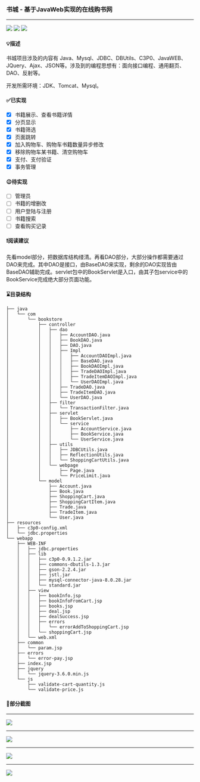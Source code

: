 ### 书城 - 基于JavaWeb实现的在线购书网
----

![](https://img.shields.io/badge/JDK-17-yellow) ![](https://img.shields.io/badge/IDE-IntelliJ_IDEA-red) ![](https://img.shields.io/badge/Database-MySQL-green)

#### 💡描述

书城项目涉及的内容有 Java、Mysql、JDBC、DBUtils、C3P0、JavaWEB、JQuery、Ajax、JSON等。涉及到的编程思想有：面向接口编程、通用翻页、DAO、反射等。

开发所需环境：JDK、Tomcat、Mysql。

#### ✅已实现

- [x] 书籍展示、查看书籍详情
- [x] 分页显示
- [x] 书籍筛选
- [x] 页面跳转
- [x] 加入购物车、购物车书籍数量异步修改
- [x] 移除购物车某书籍、清空购物车
- [x] 支付、支付验证
- [x] 事务管理

#### 😉待实现

- [ ] 管理员
- [ ] 书籍的增删改
- [ ] 用户登陆与注册
- [ ] 书籍搜索
- [ ] 查看购买记录

#### ❗️阅读建议

先看model部分，把数据库结构缕清。再看DAO部分，大部分操作都需要通过DAO来完成。其中DAO是接口，由BaseDAO来实现，剩余的DAO实现皆由BaseDAO辅助完成。servlet包中的BookServlet是入口，由其子包service中的BookService完成绝大部分页面功能。

#### ⌛️目录结构

```
├── java
│   └── com
│       └── bookstore
│           ├── controller
│           │   ├── dao
│           │   │   ├── AccountDAO.java
│           │   │   ├── BookDAO.java
│           │   │   ├── DAO.java
│           │   │   ├── Impl
│           │   │   │   ├── AccountDAOImpl.java
│           │   │   │   ├── BaseDAO.java
│           │   │   │   ├── BookDAOImpl.java
│           │   │   │   ├── TradeDAOImpl.java
│           │   │   │   ├── TradeItemDAOImpl.java
│           │   │   │   └── UserDAOImpl.java
│           │   │   ├── TradeDAO.java
│           │   │   ├── TradeItemDAO.java
│           │   │   └── UserDAO.java
│           │   ├── filter
│           │   │   └── TransactionFilter.java
│           │   ├── servlet
│           │   │   ├── BookServlet.java
│           │   │   └── service
│           │   │       ├── AccountService.java
│           │   │       ├── BookService.java
│           │   │       └── UserService.java
│           │   ├── utils
│           │   │   ├── JDBCUtils.java
│           │   │   ├── ReflectionUtils.java
│           │   │   └── ShoppingCartUtils.java
│           │   └── webpage
│           │       ├── Page.java
│           │       └── PriceLimit.java
│           └── model
│               ├── Account.java
│               ├── Book.java
│               ├── ShoppingCart.java
│               ├── ShoppingCartItem.java
│               ├── Trade.java
│               ├── TradeItem.java
│               └── User.java
├── resources
│   ├── c3p0-config.xml
│   └── jdbc.properties
└── webapp
    ├── WEB-INF
    │   ├── jdbc.properties
    │   ├── lib
    │   │   ├── c3p0-0.9.1.2.jar
    │   │   ├── commons-dbutils-1.3.jar
    │   │   ├── gson-2.2.4.jar
    │   │   ├── jstl.jar
    │   │   ├── mysql-connector-java-8.0.28.jar
    │   │   └── standard.jar
    │   ├── view
    │   │   ├── bookInfo.jsp
    │   │   ├── bookInfoFromCart.jsp
    │   │   ├── books.jsp
    │   │   ├── deal.jsp
    │   │   ├── dealSuccess.jsp
    │   │   ├── errors
    │   │   │   └── errorAddToShoppingCart.jsp
    │   │   └── shoppingCart.jsp
    │   └── web.xml
    ├── common
    │   └── param.jsp
    ├── errors
    │   └── error-pay.jsp
    ├── index.jsp
    ├── jquery
    │   └── jquery-3.6.0.min.js
    └── js
        ├── validate-cart-quantity.js
        └── validate-price.js
```

#### 🔘部分截图
----

![](https://i.drop.cm/29085db6cf14fb1e416752bba.png)

----

![](https://i.drop.cm/1308ef54f7c9d4f3abe69439d.png)

----

![](https://i.drop.cm/de690cda4e21e9e39ea204bac.png)

----

![](https://i.drop.cm/f929978f672455053b72764d5.png)
